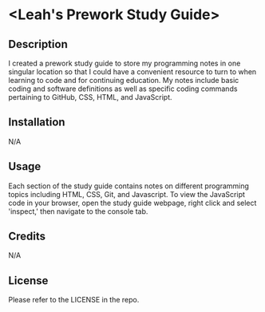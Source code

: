 # <Leah's Prework Study Guide>

## Description

I created a prework study guide to store my programming notes in one singular location so that I could have a convenient resource to turn to when learning to code and for continuing education. My notes include basic coding and software definitions as well as specific coding commands pertaining to GitHub, CSS, HTML, and JavaScript.  


## Installation

N/A

## Usage

Each section of the study guide contains notes on different programming topics including HTML, CSS, Git, and Javascript. To view the JavaScript code in your browser, open the study guide webpage, right click and select 'inspect,' then navigate to the console tab.

## Credits
N/A

## License

Please refer to the LICENSE in the repo.

